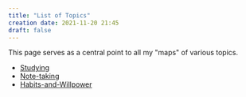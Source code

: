 ```yaml
---
title: "List of Topics"
creation date: 2021-11-20 21:45
draft: false
---
```


This page serves as a central point to all my "maps" of various topics.

- [Studying](moc/Studying.md)
- [Note-taking](moc/Note-taking.md)
- [Habits-and-Willpower](moc/Habits-and-Willpower.md)
